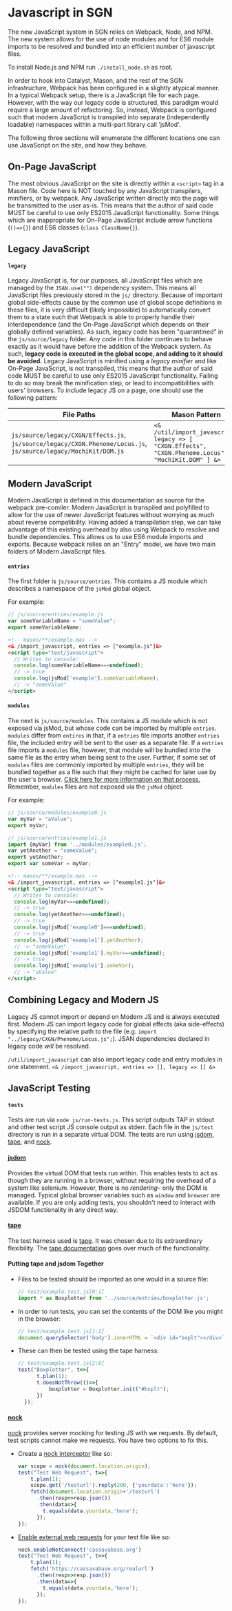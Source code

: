 # Javascript in SGN

The new JavaScript system in SGN relies on Webpack, Node, and NPM. The new system allows for the use of node modules and for ES6 module imports to be resolved and bundled into an efficient number of javascript files.

To install Node.js and NPM run `./install_node.sh` as root.

In order to hook into Catalyst, Mason, and the rest of the SGN infrastructure, Webpack has been configured in a slightly atypical manner. In a typical Webpack setup, there is a JavaScript file for each page. However, with the way our legacy code is structured, this paradigm would require a large amount of refactoring. So, instead, Webpack is configured such that modern JavaScript is transpiled into separate (independently loadable) namespaces within a multi-part library call 'jsMod'.

The following three sections will enumerate the different locations one can use JavaScript on the site, and how they behave.

## On-Page JavaScript
The most obvious JavaScript on the site is directly within a `<script>` tag in a Mason file. Code here is NOT touched by any JavaScript transpilers, minifiers, or by webpack. Any JavaScript written directly into the page will be transmitted to the user as-is. This means that the author of said code MUST be careful to use only ES2015 JavaScript functionality. Some things which are inappropriate for On-Page JavaScript include arrow functions (`()=>{}`) and ES6 classes (`class ClassName{}`).

## Legacy JavaScript
#### `legacy`
Legacy JavaScript is, for our purposes, all JavaScript files which are managed by the `JSAN.use("")` dependency system. This means all JavaScript files previously stored in the `js/` directory. Because of important global side-effects cause by the common use of global scope definitions in these files, it is very difficult (likely impossible) to automatically convert them to a state such that Webpack is able to properly handle their interdependence (and the On-Page JavaScript which depends on their globally defined variables). As such, legacy code has been "quarantined" in the `js/source/legacy` folder. Any code in this folder continues to behave exactly as it would have before the addition of the Webpack system. As such, **legacy code is executed in the global scope, and adding to it should be avoided.** Legacy JavaScript is minified using a  _legacy minifier_ and like On-Page JavaScript, is not transpiled, this means that the author of said code MUST be careful to use only ES2015 JavaScript functionality. Failing to do so may break the minification step, or lead to incompatibilities with users' browsers. To include legacy JS on a page, one should use the following pattern:

| File Paths | Mason Pattern | 
| --------- | ------------- |
| `js/source/legacy/CXGN/Effects.js`, `js/source/legacy/CXGN.Phenome/Locus.js`, `js/source/legacy/MochiKit/DOM.js` | `<& /util/import_javascript, legacy => [ "CXGN.Effects", "CXGN.Phenome.Locus", "MochiKit.DOM" ] &>` |


## Modern JavaScript
Modern JavaScript is defined in this documentation as source for the webpack pre-comiler. Modern JavaScript is transpiled and polyfilled to allow for the use of newer JavaScript features without worrying as much about reverse compatibility. Having added a transpilation step, we can take advantage of this existing overhead by also using Webpack to resolve and bundle dependencies. This allows us to use ES6 module imports and exports. Because webpack relies on an "Entry" model, we have two main folders of Modern JavaScript files. 

#### `entries`

The first folder is `js/source/entries`. This contains a JS module which describes a namespace of the `jsMod` global object.

For example:
```js
// js/source/entries/example.js
var someVariableName = "someValue";
export someVariableName;
```
```html
<!-- mason/**/example.mas -->
<& /import_javascript, entries => ["example.js"]&>
<script type="text/javascript">
  // Writes to console:
  console.log(someVariableName===undefined);
  // -> true
  console.log(jsMod['example'].someVariableName);
  // -> "someValue"
</script>

```

#### `modules`

The next is `js/source/modules`. This contains a JS module which is not exposed via jsMod, but whose code can be imported by multiple `entries`. `modules` differ from `entires` in that, if a `entries` file imports another `entries` file, the included entry will be sent to the user as a separate file. If a `entries` file imports a `modules` file, however, that module will be bundled into the same file as the entry when being sent to the user. Further, if some set of `modules` files are commonly imported by multiple `entries`, they will be bundled together as a file such that they might be cached for later use by the user's browser. [Click here for more information on that process.](https://webpack.js.org/guides/code-splitting/) Remember, `modules` files are not exposed via the `jsMod` object.  

For example:
```js
// js/source/modules/example0.js
var myVar = "aValue";
export myVar;
```
```js
// js/source/entries/example1.js
import {myVar} from '../modules/example0.js';
var yetAnother = "someValue";
export yetAnother;
export var someVar = myVar;
```
```html
<!-- mason/**/example.mas -->
<& /import_javascript, entries => ["example1.js"]&>
<script type="text/javascript">
  // Writes to console:
  console.log(myVar===undefined);
  // -> true
  console.log(yetAnother===undefined);
  // -> true
  console.log(jsMod['example0']===undefined);
  // -> true
  console.log(jsMod['example1'].yetAnother);
  // -> "someValue"
  console.log(jsMod['example1'].myVar===undefined);
  // -> true
  console.log(jsMod['example1'].someVar);
  // -> "aValue"
</script>

```

## Combining Legacy and Modern JS

Legacy JS cannot import or depend on Modern JS and is always executed first. Modern JS can import legacy code for global effects (aka side-effects) by specifying the relative path to the file (e.g. `import "../legacy/CXGN/Phenome/Locus.js";`). JSAN dependencies declared in legacy code _will_ be resolved. 

`/util/import_javascript` can also import legacy code and entry modules in one statement. `<& /import_javascript, entries => [], legacy => [] &>`

## JavaScript Testing

#### `tests`

Tests are run via `node js/run-tests.js`. This script outputs TAP in stdout and other test script JS console output as stderr. Each file in the `js/test` directory is run in a separate virtual DOM. The tests are run using [jsdom](https://github.com/jsdom/jsdom), [tape](https://github.com/substack/tape), and [nock](https://github.com/nock/nock). 

#### [jsdom](https://github.com/jsdom/jsdom)
Provides the virtual DOM that tests run within. This enables tests to act as though they are running in a browser, without requiring the overhead of a system like selenium. However, there is no _rendering_– only the DOM is managed. Typical global browser variables such as `window` and `browser` are available. If you are only adding tests, you shouldn't need to interact with JSDOM functionality in any direct way.

#### [tape](https://github.com/substack/tape)
The test harness used is [tape](https://github.com/substack/tape). It was chosen due to its extraordinary flexibility. The [tape documentation](https://github.com/substack/tape) goes over much of the functionality. 

#### Putting tape and jsdom Together

- Files to be tested should be imported as one would in a source file: 
  ```js
  // test/example.test.js[0:1]
  import * as Boxplotter from '../source/entries/boxplotter.js';
  ```  
- In order to run tests, you can set the contents of the DOM like you might in the browser:
  ```js
  // test/example.test.js[1:2]
  document.querySelector('body').innerHTML = `<div id="bxplt"></div>`;
  ```
- These can then be tested using the tape harness:
  ```js
  // test/example.test.js[2:8]
  test("Boxplotter", t=>{
        t.plan(1);
        t.doesNotThrow(()=>{
            boxplotter = Boxplotter.init("#bxplt");
        })
    });
  ```

#### [nock](https://github.com/nock/nock)
[nock](https://github.com/nock/nock) provides server mocking for testing JS with we requests. By default, test scripts cannot make we requests. You have two options to fix this. 
- Create a [nock interceptor](https://github.com/nock/nock#read-this---about-interceptors) like so:
  ```js
  var scope = nock(document.location.origin);
  test("Test Web Request", t=>{
      t.plan(1);
      scope.get('/testurl').reply(200, {'yourdata':'here'});
      fetch(document.location.origin+'/testurl')
        .then(resp=>resp.json())
        .then(data=>{
          t.equals(data.yourdata,'here');
        });
  });
  ```
- [Enable external web requests](https://github.com/nock/nock#enabling-requests) for your test file like so:
  ```js
  nock.enableNetConnect('cassavabase.org')
  test("Test Web Request", t=>{
      t.plan(1);
      fetch('https://cassavabase.org/realurl')
        .then(resp=>resp.json())
        .then(data=>{
          t.equals(data.yourdata,'here');
        });
  });
  ```
